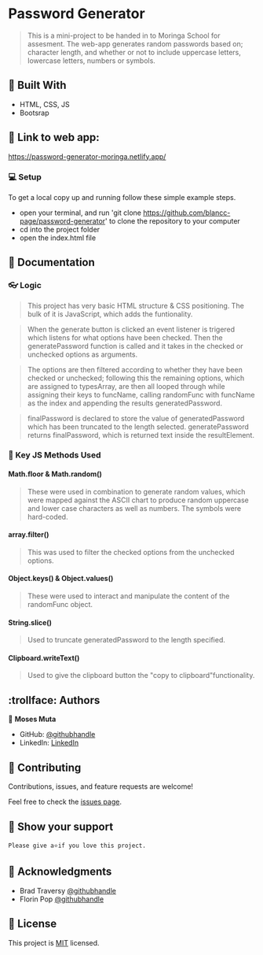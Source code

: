 # Password Generator

> This is a mini-project to be handed in to Moringa School for assesment. The web-app generates random passwords based on; character length, and whether or not to include uppercase letters, lowercase letters, numbers or symbols. 

## :hammer: Built With

- HTML, CSS, JS
- Bootsrap

## :link: Link to web app:

<https://password-generator-moringa.netlify.app/>

### :computer: Setup
To get a local copy up and running follow these simple example steps.

- open your terminal, and run 'git clone https://github.com/blancc-page/password-generator' to clone the repository to your computer  
- cd into the project folder
- open the index.html file

## :newspaper: Documentation

### :eyeglasses: Logic

> This project has very basic HTML structure & CSS positioning. The bulk of it is JavaScript, which adds the funtionality.

> When the generate button is clicked an event listener is trigered which listens for what options have been checked. Then the generatePassword function is called and it takes in the checked or unchecked options as arguments.

>The options are then filtered according to whether they have been checked or unchecked; following this the remaining options, which are assigned to typesArray, are then all looped through while assigning their keys to funcName, calling randomFunc with funcName as the index and appending the results generatedPassword.

> finalPassword is declared to store the value of generatedPassword which has been truncated to the length selected. generatePassword returns finalPassword, which is returned text inside the resultElement.

### :key: Key JS Methods Used

#### Math.floor & Math.random()
> These were used in combination to generate random values, which were mapped against the ASCII chart to produce random uppercase and lower case characters as well as numbers. The symbols were hard-coded.

#### array.filter()
> This was used to filter the checked options from the unchecked options.

#### Object.keys() & Object.values()
> These were used to interact and manipulate the content of the randomFunc object.

#### String.slice()    
> Used to truncate generatedPassword to the length specified.

#### Clipboard.writeText()
> Used to give the clipboard button the "copy to clipboard"functionality.



## :trollface: Authors

👤 **Moses Muta**

- GitHub: [@githubhandle](https://github.com/blancc-page)
- LinkedIn: [LinkedIn](<linkedIn link>)


## 🤝 Contributing

Contributions, issues, and feature requests are welcome!

Feel free to check the [issues page](../../issues/).

## :muscle: Show your support

    Please give a⭐️if you love this project.

## :raised_hands: Acknowledgments

- Brad Traversy [@githubhandle](https://github.com/bradtraversy)
- Florin Pop [@githubhandle](https://github.com/florinpop17)

## 📝 License

This project is [MIT](./MIT.md) licensed.

